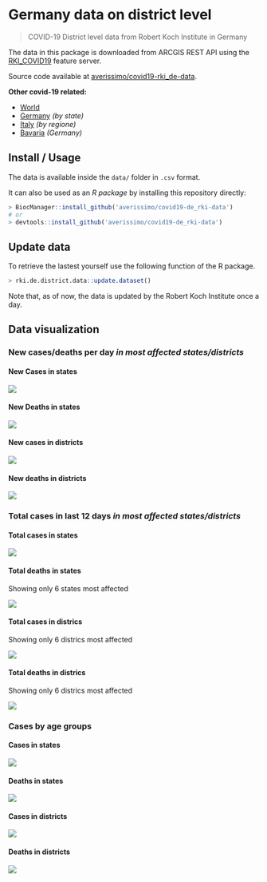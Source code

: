 Germany data on district level
================

> COVID-19 District level data from Robert Koch Institute in Germany

The data in this package is downloaded from ARCGIS REST API using the
[RKI\_COVID19](https://services7.arcgis.com/mOBPykOjAyBO2ZKk/arcgis/rest/services/RKI_COVID19/FeatureServer/0/query?where=Meldedatum+%3E+\(CURRENT_TIMESTAMP+-+3\)&objectIds=&time=&resultType=none&outFields=*&returnIdsOnly=false&returnUniqueIdsOnly=false&returnCountOnly=false&returnDistinctValues=false&cacheHint=false&orderByFields=Meldedatum&outStatistics=&having=&resultOffset=&resultRecordCount=&sqlFormat=none&f=html&token=)
feature server.

Source code available at
[averissimo/covid19-rki\_de-data](https://gihub.com/averissimo/covid19-rki_de-data).

**Other covid-19
    related:**

  - [World](https://averissimo.github.io/covid19-analysis/)
  - [Germany](https://averissimo.github.io/covid19-analysis/germany.html)
    *(by state)*
  - [Italy](https://averissimo.github.io/covid19-analysis/italy.html)
    *(by regione)*
  - [Bavaria](https://averissimo.github.io/covid19-analysis/bayer.html)
    *(Germany)*

## Install / Usage

The data is available inside the `data/` folder in `.csv` format.

It can also be used as an *R package* by installing this repository
directly:

``` r
> BiocManager::install_github('averissimo/covid19-de_rki-data')
# or
> devtools::install_github('averissimo/covid19-de_rki-data')
```

## Update data

To retrieve the lastest yourself use the following function of the R
package.

``` r
> rki.de.district.data::update.dataset()
```

Note that, as of now, the data is updated by the Robert Koch Institute
once a day.

## Data visualization

### New cases/deaths per day *in most affected states/districts*

#### New Cases in states

![](README_files/figure-gfm/unnamed-chunk-9-1.png)<!-- -->

#### New Deaths in states

![](README_files/figure-gfm/unnamed-chunk-10-1.png)<!-- -->

#### New cases in districts

![](README_files/figure-gfm/unnamed-chunk-11-1.png)<!-- -->

#### New deaths in districts

![](README_files/figure-gfm/unnamed-chunk-12-1.png)<!-- -->

### Total cases in last 12 days *in most affected states/districts*

#### Total cases in states

![](README_files/figure-gfm/unnamed-chunk-13-1.png)<!-- -->

#### Total deaths in states

Showing only 6 states most affected

![](README_files/figure-gfm/unnamed-chunk-14-1.png)<!-- -->

#### Total cases in districs

Showing only 6 districs most affected

![](README_files/figure-gfm/unnamed-chunk-15-1.png)<!-- -->

#### Total deaths in districs

Showing only 6 districs most affected

![](README_files/figure-gfm/unnamed-chunk-16-1.png)<!-- -->

### Cases by age groups

#### Cases in states

![](README_files/figure-gfm/unnamed-chunk-17-1.png)<!-- -->

#### Deaths in states

![](README_files/figure-gfm/unnamed-chunk-18-1.png)<!-- -->

#### Cases in districts

![](README_files/figure-gfm/unnamed-chunk-19-1.png)<!-- -->

#### Deaths in districts

![](README_files/figure-gfm/unnamed-chunk-20-1.png)<!-- -->
